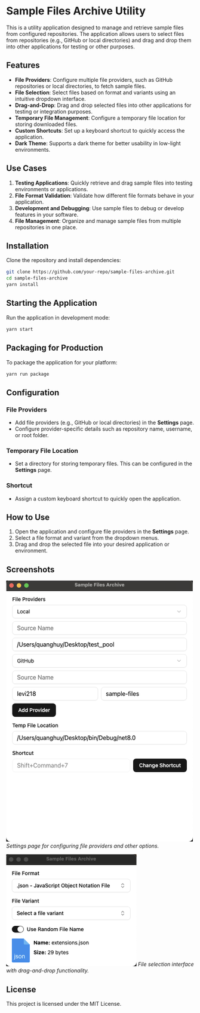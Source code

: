 # Sample Files Archive Utility

This is a utility application designed to manage and retrieve sample files from configured repositories. The application allows users to select files from repositories (e.g., GitHub or local directories) and drag and drop them into other applications for testing or other purposes.

## Features

- **File Providers**: Configure multiple file providers, such as GitHub repositories or local directories, to fetch sample files.
- **File Selection**: Select files based on format and variants using an intuitive dropdown interface.
- **Drag-and-Drop**: Drag and drop selected files into other applications for testing or integration purposes.
- **Temporary File Management**: Configure a temporary file location for storing downloaded files.
- **Custom Shortcuts**: Set up a keyboard shortcut to quickly access the application.
- **Dark Theme**: Supports a dark theme for better usability in low-light environments.

## Use Cases

1. **Testing Applications**: Quickly retrieve and drag sample files into testing environments or applications.
2. **File Format Validation**: Validate how different file formats behave in your application.
3. **Development and Debugging**: Use sample files to debug or develop features in your software.
4. **File Management**: Organize and manage sample files from multiple repositories in one place.

## Installation

Clone the repository and install dependencies:

```bash
git clone https://github.com/your-repo/sample-files-archive.git
cd sample-files-archive
yarn install
```

## Starting the Application

Run the application in development mode:

```bash
yarn start
```

## Packaging for Production

To package the application for your platform:

```bash
yarn run package
```

## Configuration

### File Providers
- Add file providers (e.g., GitHub or local directories) in the **Settings** page.
- Configure provider-specific details such as repository name, username, or root folder.

### Temporary File Location
- Set a directory for storing temporary files. This can be configured in the **Settings** page.

### Shortcut
- Assign a custom keyboard shortcut to quickly open the application.

## How to Use

1. Open the application and configure file providers in the **Settings** page.
2. Select a file format and variant from the dropdown menus.
3. Drag and drop the selected file into your desired application or environment.

## Screenshots

![Settings Page](./screenshots/settings-page.png)
*Settings page for configuring file providers and other options.*

![File Selection](./screenshots/file-selection.png)
*File selection interface with drag-and-drop functionality.*

## License

This project is licensed under the MIT License.
